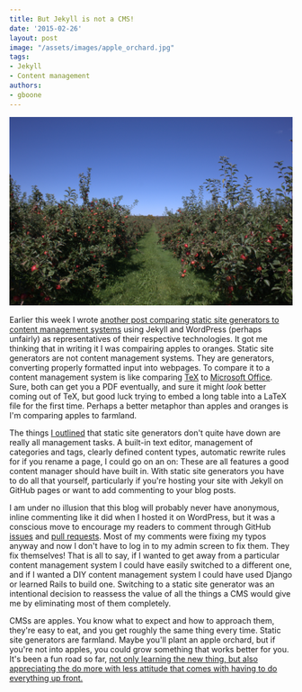 ```yaml
---
title: But Jekyll is not a CMS!
date: '2015-02-26'
layout: post
image: "/assets/images/apple_orchard.jpg"
tags:
- Jekyll
- Content management
authors:
- gboone
--- 
```

![Honeycrisp orchard, my favorite apple, image from wikimedia commons](/assets/images/apple_orchard.jpg)

Earlier this week I wrote [another post comparing static site generators to
content management systems][1] using Jekyll and WordPress (perhaps unfairly) as
representatives of their respective technologies. It got me thinking that in
writing it I was compairing apples to oranges. Static site generators are not
content management systems. They are generators, converting properly formatted
input into webpages. To compare it to a content management system is like
comparing [TeX][2] to [Microsoft Office][3]. Sure, both can get you a PDF
eventually, and sure it might _look_ better coming out of TeX, but good luck
trying to embed a long table into a LaTeX file for the first time. Perhaps a
better metaphor than apples and oranges is I'm comparing apples to farmland.

The things [I outlined][1] that static site generators don't quite have down are
really all management tasks. A built-in text editor, management of categories
and tags, clearly defined content types, automatic rewrite rules for if you
rename a page, I could go on an on: These are all features a good content
manager should have built in. With static site generators you have to do all
that yourself, particularly if you're hosting your site with Jekyll on GitHub
pages or want to add commenting to your blog posts.

I am under no illusion that this blog will probably never have anonymous, inline
commenting like it did when I hosted it on WordPress, but it was a conscious
move to encourage my readers to comment through GitHub [issues][4] and [pull
requests][5]. Most of my comments were fixing my typos anyway and now I don't
have to log in to my admin screen to fix them. They fix themselves! That is all
to say, if I wanted to get away from a particular content management system I
could have easily switched to a different one, and if I wanted a DIY content
management system I could have used Django or learned Rails to build one.
Switching to a static site generator was an intentional decision to reassess the
value of all the things a CMS would give me by eliminating most of them
completely.

CMSs are apples. You know what to expect and how to approach them, they're easy
to eat, and you get roughly the same thing every time. Static site generators
are farmland. Maybe you'll plant an apple orchard, but if you're not into
apples, you could grow something that works better for you. It's been a fun road
so far, [not only learning the new thing, but also appreciating the do more with
less attitude that comes with having to do everything up front.][6]

[1]: /2015/02/25/the-lasting-power-of-wysiwyg/
[2]: https://tug.org/
[3]: https://products.office.com/en-US/
[4]: https://github.com/gboone/gboone.github.io/issues/3
[5]: https://github.com/gboone/gboone.github.io/pull/2
[6]: /2015/01/26/static-sites-revisited/
